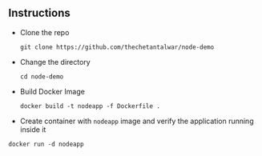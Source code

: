 ## Instructions
- Clone the repo

  ```git clone https://github.com/thechetantalwar/node-demo```
- Change the directory

  ```cd node-demo```
- Build Docker Image
  
  ```docker build -t nodeapp -f Dockerfile .```
- Create container with `nodeapp` image and verify the application running inside it
  
 ```docker run -d nodeapp```
